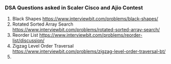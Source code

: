 ### DSA Questions asked in Scaler Cisco and Ajio Contest
1. Black Shapes
    https://www.interviewbit.com/problems/black-shapes/
2. Rotated Sorted Array Search
    https://www.interviewbit.com/problems/rotated-sorted-array-search/
3. Reorder List
    https://www.interviewbit.com/problems/reorder-list/discussion/
4. Zigzag Level Order Traversal
    https://www.interviewbit.com/problems/zigzag-level-order-traversal-bt/
5. 